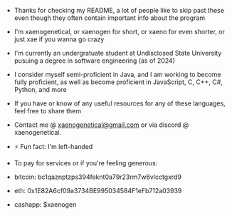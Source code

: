 - Thanks for checking my README, a lot of people like to skip past these even though they often contain important info about the program
- I'm xaenogenetical, or xaenogen for short, or xaeno for even shorter, or just xae if you wanna go crazy
- I'm currently an undergratuate student at Undisclosed State University pusuing a degree in software engineering (as of 2024) 
- I consider myself semi-proficient in Java, and I am working to become fully proficient, as well as become proficient in JavaScript, C, C++, C#, Python, and more
- If you have or know of any useful resources for any of these languages, feel free to share them
  
- Contact me @ xaenogenetical@gmail.com or via discord @ xaenogenetical.  
- ⚡ Fun fact: I'm left-handed

- To pay for services or if you're feeling generous:
- bitcoin: bc1qaznptzps394feknt0a79r23rm7w6vlcctgxrd9
- eth: 0x1E82A6cf09a3734BE995034584F1eFb712a03939
- cashapp: $xaenogen
